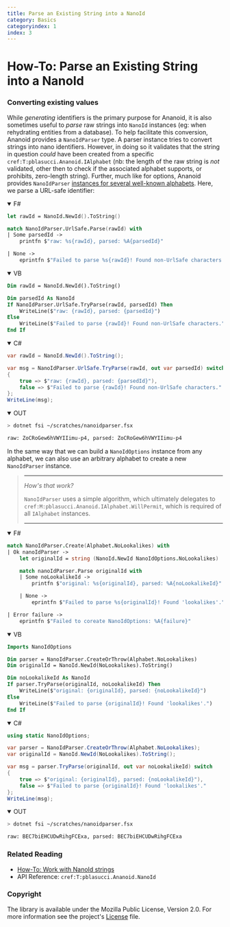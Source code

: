 ```yaml
---
title: Parse an Existing String into a NanoId
category: Basics
categoryindex: 1
index: 3
---
```


How-To: Parse an Existing String into a NanoId
===

### Converting existing values

While _generating_ identifiers is the primary purpose for Ananoid, it is also
sometimes useful to _parse_ raw strings into `NanoId` instances (eg: when
rehydrating entities from a database). To help facilitate this conversion,
Ananoid provides a `NanoIdParser` type. A parser instance tries to convert
strings into nano identifiers. However, in doing so it validates that the
string in question _could_ have been created from a specific
`cref:T:pblasucci.Ananoid.IAlphabet` (nb: the length of the raw string is _not_
validated, other then to check if the associated alphabet supports, or
prohibits, zero-length string). Further, much like for options, Ananoid provides
`NanoIdParser` [instances for several well-known alphabets][1]. Here, we parse
a URL-safe identifier:

<div class="lang-bar">
<details open class="lang-block">
<summary>F#</summary>

```fsharp
let rawId = NanoId.NewId().ToString()

match NanoIdParser.UrlSafe.Parse(rawId) with
| Some parsedId ->
    printfn $"raw: %s{rawId}, parsed: %A{parsedId}"

| None ->
    eprintfn $"Failed to parse %s{rawId}! Found non-UrlSafe characters."
```
</details>

<details open class="lang-block">
<summary>VB</summary>

```vb
Dim rawId = NanoId.NewId().ToString()

Dim parsedId As NanoId
If NanoIdParser.UrlSafe.TryParse(rawId, parsedId) Then
    WriteLine($"raw: {rawId}, parsed: {parsedId}")
Else
    WriteLine($"Failed to parse {rawId}! Found non-UrlSafe characters.")
End If
```
</details>

<details open class="lang-block">
<summary>C#</summary>

```csharp
var rawId = NanoId.NewId().ToString();

var msg = NanoIdParser.UrlSafe.TryParse(rawId, out var parsedId) switch
{
    true => $"raw: {rawId}, parsed: {parsedId}"),
    false => $"Failed to parse {rawId}! Found non-UrlSafe characters."
};
WriteLine(msg);
```
</details>

<details open class="lang-block console">
<summary>OUT</summary>

```sh
> dotnet fsi ~/scratches/nanoidparser.fsx

raw: ZoCRoGew6hVWYIIimu-p4, parsed: ZoCRoGew6hVWYIIimu-p4
```
</details>
</div>

In the same way that we can build a `NanoIdOptions` instance from any alphabet,
we can also use an arbitrary alphabet to create a new `NanoIdParser` instance.

> ---
> _How's that work?_
>
> `NanoIdParser` uses a simple algorithm, which ultimately delegates to
> `cref:M:pblasucci.Ananoid.IAlphabet.WillPermit`, which is required of all
> `IAlphabet` instances.
>
> ---

<div class="lang-bar">
<details open class="lang-block">
<summary>F#</summary>

```fsharp
match NanoIdParser.Create(Alphabet.NoLookalikes) with
| Ok nanoIdParser ->
    let originalId = string (NanoId.NewId NanoIdOptions.NoLookalikes)

    match nanoIdParser.Parse originalId with
    | Some noLookalikeId ->
        printfn $"original: %s{originalId}, parsed: %A{noLookalikeId}"

    | None ->
        eprintfn $"Failed to parse %s{originalId}! Found 'lookalikes'."

| Error failure ->
    eprintfn $"Failed to coreate NanoIdOptions: %A{failure}"
```
</details>

<details open class="lang-block">
<summary>VB</summary>

```vb
Imports NanoIdOptions

Dim parser = NanoIdParser.CreateOrThrow(Alphabet.NoLookalikes)
Dim originalId = NanoId.NewId(NoLookalikes).ToString()

Dim noLookalikeId As NanoId
If parser.TryParse(originalId, noLookalikeId) Then
    WriteLine($"original: {originalId}, parsed: {noLookalikeId}")
Else
    WriteLine($"Failed to parse {originalId}! Found 'lookalikes'.")
End If
```
</details>

<details open class="lang-block">
<summary>C#</summary>

```csharp
using static NanoIdOptions;

var parser = NanoIdParser.CreateOrThrow(Alphabet.NoLookalikes);
var originalId = NanoId.NewId(NoLookalikes).ToString();

var msg = parser.TryParse(originalId, out var noLookalikeId) switch
{
    true => $"original: {originalId}, parsed: {noLookalikeId}"),
    false => $"Failed to parse {originalId}! Found 'lookalikes'."
};
WriteLine(msg);
```
</details>

<details open class="lang-block console">
<summary>OUT</summary>

```sh
> dotnet fsi ~/scratches/nanoidparser.fsx

raw: BEC7biEHCUDwRihgFCExa, parsed: BEC7biEHCUDwRihgFCExa
```
</details>
</div>

### Related Reading

+ [How-To: Work with NanoId strings][2]
+ API Reference: `cref:T:pblasucci.Ananoid.NanoId`

### Copyright
The library is available under the Mozilla Public License, Version 2.0.
For more information see the project's [License][0] file.


[0]: https://github.com/pblasucci/ananoid/blob/main/LICENSE.txt
[1]: /reference/pblasucci-ananoid-nanoidparser.html
[2]: /guides/primitives/nanoidstring.html
